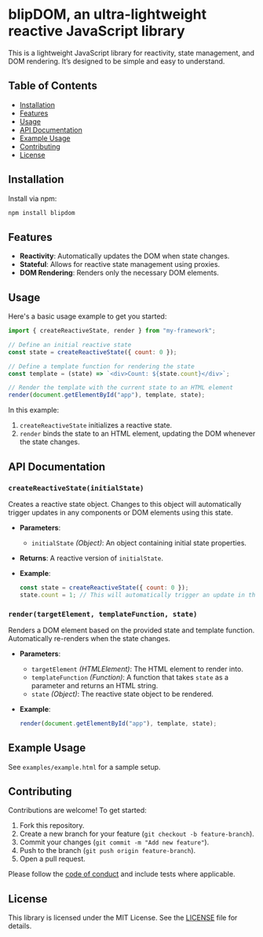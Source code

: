 # blipDOM, an ultra-lightweight reactive JavaScript library

This is a lightweight JavaScript library for reactivity, state management, and DOM rendering. It’s designed to be simple and easy to understand.

## Table of Contents

- [Installation](#installation)
- [Features](#features)
- [Usage](#usage)
- [API Documentation](#api-documentation)
- [Example Usage](#example-usage)
- [Contributing](#contributing)
- [License](#license)

## Installation

Install via npm:

```bash
npm install blipdom
```

## Features

- **Reactivity**: Automatically updates the DOM when state changes.
- **Stateful**: Allows for reactive state management using proxies.
- **DOM Rendering**: Renders only the necessary DOM elements.

## Usage

Here's a basic usage example to get you started:

```javascript
import { createReactiveState, render } from "my-framework";

// Define an initial reactive state
const state = createReactiveState({ count: 0 });

// Define a template function for rendering the state
const template = (state) => `<div>Count: ${state.count}</div>`;

// Render the template with the current state to an HTML element
render(document.getElementById("app"), template, state);
```

In this example:

1. `createReactiveState` initializes a reactive state.
2. `render` binds the state to an HTML element, updating the DOM whenever the state changes.

## API Documentation

### `createReactiveState(initialState)`

Creates a reactive state object. Changes to this object will automatically trigger updates in any components or DOM elements using this state.

- **Parameters**:

  - `initialState` _(Object)_: An object containing initial state properties.

- **Returns**: A reactive version of `initialState`.

- **Example**:

  ```javascript
  const state = createReactiveState({ count: 0 });
  state.count = 1; // This will automatically trigger an update in the UI.
  ```

### `render(targetElement, templateFunction, state)`

Renders a DOM element based on the provided state and template function. Automatically re-renders when the state changes.

- **Parameters**:

  - `targetElement` _(HTMLElement)_: The HTML element to render into.
  - `templateFunction` _(Function)_: A function that takes `state` as a parameter and returns an HTML string.
  - `state` _(Object)_: The reactive state object to be rendered.

- **Example**:

  ```javascript
  render(document.getElementById("app"), template, state);
  ```

## Example Usage

See `examples/example.html` for a sample setup.

## Contributing

Contributions are welcome! To get started:

1. Fork this repository.
2. Create a new branch for your feature (`git checkout -b feature-branch`).
3. Commit your changes (`git commit -m "Add new feature"`).
4. Push to the branch (`git push origin feature-branch`).
5. Open a pull request.

Please follow the [code of conduct](CODE_OF_CONDUCT.md) and include tests where applicable.

## License

This library is licensed under the MIT License. See the [LICENSE](LICENSE) file for details.
